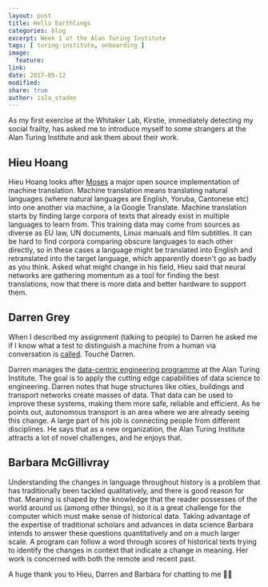 ```yaml
---
layout: post
title: Hello Earthlings
categories: blog
excerpt: Week 1 at the Alan Turing Institute
tags: [ turing-institute, onboarding ]
image:
  feature:
link:
date: 2017-05-12
modified:
share: true
author: isla_staden
---
```


As my first exercise at the Whitaker Lab, Kirstie, immediately detecting my social frailty, has asked me to introduce myself to some strangers at the Alan Turing Institute and ask them about their work.

## Hieu Hoang

Hieu Hoang looks after [Moses](http://www.statmt.org/moses/) a major open source implementation of machine translation. Machine translation means translating natural languages (where natural languages are English, Yoruba, Cantonese etc) into one another via machine, a la Google Translate.
Machine translation starts by finding large corpora of texts that already exist in multiple languages to learn from. This training data may come from sources as diverse as EU law, UN documents, Linux manuals and film subtitles. It can be hard to find corpora comparing obscure languages to each other directly, so in these cases a language might be translated into English and retranslated into the target language, which apparently doesn't go as badly as you think. Asked what might change in his field, Hieu said that neural networks are gathering momentum as a tool for finding the best translations, now that there is more data and better hardware to support them.

## Darren Grey

When I described my assignment (talking to people) to Darren he asked me if I know what a test to distinguish a machine from a human via conversation is [called](https://en.wikipedia.org/wiki/Turing_test). Touché Darren.

Darren manages the [data-centric engineering programme](http://www.turing.ac.uk/research_projects/programme-data-centric-engineering/) at the Alan Turing Institute. The goal is to apply the cutting edge capabilities of data science to engineering. Darren notes that huge structures like cities, buildings and transport networks create masses of data. That data can be used to improve these systems, making them more safe, reliable and efficient. As he points out, autonomous transport is an area where we are already seeing this change. A large part of his job is connecting people from different disciplines. He says that as a new organization, the Alan Turing Institute attracts a lot of novel challenges, and he enjoys that.

## Barbara McGillivray

Understanding the changes in language throughout history is a problem that has traditionally been tackled qualitatively, and there is good reason for that. Meaning is shaped by the knowledge that the reader possesses of the world around us (among other things), so it is a great challenge for the computer which must make sense of historical data. Taking advantage of the expertise of traditional scholars and advances in data science Barbara intends to answer these questions quantitatively and on a much larger scale. A program can follow a word through scores of historical texts trying to identify the changes in context that indicate a change in meaning. Her work is concerned with both the remote and recent past.

A huge thank you to Hieu, Darren and Barbara for chatting to me 🎉✨
